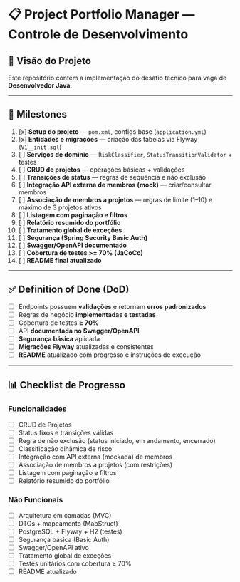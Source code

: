 # 📋 Project Portfolio Manager — Controle de Desenvolvimento

## 📖 Visão do Projeto

Este repositório contém a implementação do desafio técnico para vaga de **Desenvolvedor Java**.

---

## 🚀 Milestones

1. [x] **Setup do projeto** — `pom.xml`, configs base (`application.yml`)
2. [x] **Entidades e migrações** — criação das tabelas via Flyway (`V1__init.sql`)
3. [ ] **Serviços de domínio** — `RiskClassifier`, `StatusTransitionValidator` + testes
4. [ ] **CRUD de projetos** — operações básicas + validações
5. [ ] **Transições de status** — regras de sequência e não exclusão
6. [ ] **Integração API externa de membros (mock)** — criar/consultar membros
7. [ ] **Associação de membros a projetos** — regras de limite (1–10) e máximo de 3 projetos ativos
8. [ ] **Listagem com paginação e filtros**
9. [ ] **Relatório resumido do portfólio**
10. [ ] **Tratamento global de exceções**
11. [ ] **Segurança (Spring Security Basic Auth)**
12. [ ] **Swagger/OpenAPI documentado**
13. [ ] **Cobertura de testes >= 70% (JaCoCo)**
14. [ ] **README final atualizado**

---

## ✅ Definition of Done (DoD)

* [ ] Endpoints possuem **validações** e retornam **erros padronizados**
* [ ] Regras de negócio **implementadas e testadas**
* [ ] Cobertura de testes **≥ 70%**
* [ ] API **documentada no Swagger/OpenAPI**
* [ ] **Segurança básica** aplicada
* [ ] **Migrações Flyway** atualizadas e consistentes
* [ ] **README** atualizado com progresso e instruções de execução

---

## 📊 Checklist de Progresso

### Funcionalidades

* [ ] CRUD de Projetos
* [ ] Status fixos e transições válidas
* [ ] Regra de não exclusão (status iniciado, em andamento, encerrado)
* [ ] Classificação dinâmica de risco
* [ ] Integração com API externa (mockada) de membros
* [ ] Associação de membros a projetos (com restrições)
* [ ] Listagem com paginação e filtros
* [ ] Relatório resumido do portfólio

### Não Funcionais

* [ ] Arquitetura em camadas (MVC)
* [ ] DTOs + mapeamento (MapStruct)
* [ ] PostgreSQL + Flyway + H2 (testes)
* [ ] Segurança básica (Basic Auth)
* [ ] Swagger/OpenAPI ativo
* [ ] Tratamento global de exceções
* [ ] Testes unitários com cobertura ≥ 70%
* [ ] README atualizado